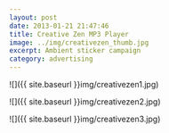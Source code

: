 ```yaml
---
layout: post
date: 2013-01-21 21:47:46
title: Creative Zen MP3 Player
image: ../img/creativezen_thumb.jpg
excerpt: Ambient sticker campaign
category: advertising
---
```


![]({{ site.baseurl }}img/creativezen1.jpg)

![]({{ site.baseurl }}img/creativezen2.jpg)

![]({{ site.baseurl }}img/creativezen3.jpg)